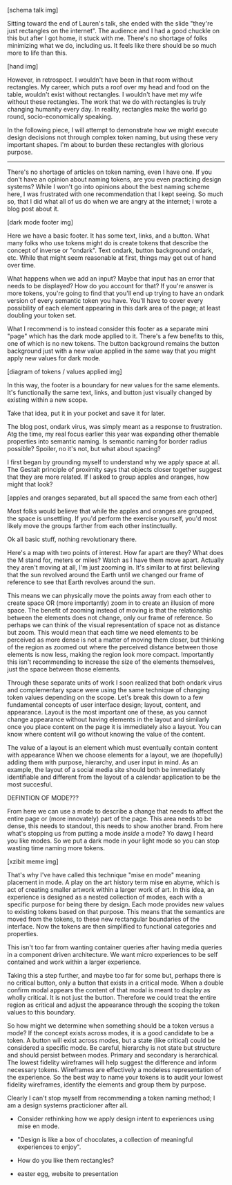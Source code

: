 [schema talk img]

Sitting toward the end of Lauren's talk, she ended with the slide "they're just rectangles on the internet". The audience and I had a good chuckle on this but after I got home, it stuck with me. There's no shortage of folks minimizing what we do, including us. It feels like there should be so much more to life than this.

[hand img]

However, in retrospect. I wouldn't have been in that room without rectangles. My career, which puts a roof over my head and food on the table, wouldn't exist without rectangles. I wouldn't have met my wife without these rectangles. The work that we do with rectangles is truly changing humanity every day. In reality, rectangles make the world go round, socio-economically speaking.

In the following piece, I will attempt to demonstrate how we might execute design decisions not through complex token naming, but using these very important shapes. I'm about to burden these rectangles with glorious purpose.

---

There's no shortage of articles on token naming, even I have one. If you don't have an opinion about naming tokens, are you even practicing design systems? While I won't go into opinions about the best naming scheme here, I was frustrated with one recommendation that I kept seeing. So much so, that I did what all of us do when we are angry at the internet; I wrote a blog post about it.

[dark mode footer img]

Here we have a basic footer. It has some text, links, and a button. What many folks who use tokens might do is create tokens that describe the concept of inverse or "ondark". Text ondark, button background ondark, etc. While that might seem reasonable at first, things may get out of hand over time.

What happens when we add an input? Maybe that input has an error that needs to be displayed? How do you account for that? If you're answer is more tokens, you're going to find that you'll end up trying to have an ondark version of every semantic token you have. You'll have to cover every possibility of each element appearing in this dark area of the page; at least doubling your token set.

What I recommend is to instead consider this footer as a separate mini "page" which has the dark mode applied to it. There's a few benefits to this, one of which is no new tokens. The button background remains the button background just with a new value applied in the same way that you might apply new values for dark mode.

[diagram of tokens / values applied img]

In this way, the footer is a boundary for new values for the same elements. It's functionally the same text, links, and button just visually changed by existing within a new scope.

Take that idea, put it in your pocket and save it for later.

The blog post, ondark virus, was simply meant as a response to frustration. Atg the time, my real focus earlier this year was expanding other themable properties into semantic naming. Is semantic naming for border radius possible? Spoiler, no it's not, but what about spacing?

I first began by grounding myself to understand why we apply space at all. The Gestalt principle of proximity says that objects closer together suggest that they are more related. If I asked to group apples and oranges, how might that look?

[apples and oranges separated, but all spaced the same from each other]

Most folks would believe that while the apples and oranges are grouped, the space is unsettling. If you'd perform the exercise yourself, you'd most likely move the groups farther from each other instinctually.

Ok all basic stuff, nothing revolutionary there. 

Here's a map with two points of interest. How far apart are they? What does the M stand for, meters or miles? Watch as I have them move apart. Actually they aren't moving at all, I'm just zooming in. It's similar to at first believing that the sun revolved around the Earth until we changed our frame of reference to see that Earth revolves around the sun.

This means we can physically move the points away from each other to create space OR (more importantly) zoom in to create an illusion of more space. The benefit of zooming instead of moving is that the relationship between the elements does not change, only our frame of reference. So perhaps we can think of the visual representation of space not as distance but zoom. This would mean that each time we need elements to be perceived as more dense is not a matter of moving them closer, but thinking of the region as zoomed out where the perceived distance between those elements is now less, making the region look more compact. Importantly this isn't recommending to increase the size of the elements themselves, just the space between those elements.

Through these separate units of work I soon realized that both ondark virus and complementary space were using the same technique of changing token values depending on the scope. Let's break this down to a few fundamental concepts of user interface design; layout, content, and appearance. Layout is the most important one of these, as you cannot change appearance without having elements in the layout and similarly once you place content on the page it is immediately also a layout. You can know where content will go without knowing the value of the content.

The value of a layout is an element which must eventually contain content with appearance When we choose elements for a layout, we are (hopefully) adding them with purpose, hierarchy, and user input in mind. As an example, the layout of a social media site should both be immediately identifiable and different from the layout of a calendar application to be the most succesful.

DEFINTION OF MODE???

From here we can use a mode to describe a change that needs to affect the entire page or (more innovately) part of the page. This area needs to be dense, this needs to standout, this needs to show another brand. From here what's stopping us from putting a mode _inside_ a mode? Yo dawg I heard you like modes. So we put a dark mode in your light mode so you can stop wasting time naming more tokens. 

[xzibit meme img]

That's why I've have called this technique "mise en mode" meaning placement in mode. A play on the art history term mise en abyme, which is act of creating smaller artwork within a larger work of art. In this idea, an experience is designed as a nested collection of modes, each with a specific purpose for being there by design. Each mode provides new values to existing tokens based on that purpose. This means that the semantics are moved from the tokens, to these new rectangular boundaries of the interface. Now the tokens are then simplified to functional categories and properties.

This isn't too far from wanting container queries after having media queries in a component driven architecture. We want micro experiences to be self contained and work within a larger experience.

Taking this a step further, and maybe too far for some but, perhaps there is no critical button, only a button that exists in a critical mode. When a double confirm modal appears the content of that modal is meant to display as wholly critical. It is not just the button. Therefore we could treat the entire region as critical and adjust the appearance through the scoping the token values to this boundary.

So how might we determine when something should be a token versus a mode? If the concept exists across modes, it is a good candidate to be a token. A button will exist across modes, but a state (like critical) could be considered a specific mode. Be careful, hierarchy is not state but structure and should persist between modes. Primary and secondary is herarchical. The lowest fidelity wireframes will help suggest the difference and inform necessary tokens. Wireframes are effectively a modeless representation of the experience. So the best way to name your tokens is to audit your lowest fidelity wireframes, identify the elements and group them by purpose.

Clearly I can't stop myself from recommending a token naming method; I am a design systems practicioner after all.

- Consider rethinking how we apply design intent to experiences using mise en mode.


- "Design is like a box of chocolates, a collection of meaningful experiences to enjoy".

- How do you like them rectangles?
- easter egg, website to presentation